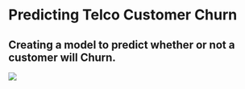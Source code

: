 # Predicting Telco Customer Churn 


## Creating a model to predict whether or not a customer will Churn.

<img src="https://www.insidetelecom.com/wp-content/uploads/2020/11/Telecom-operators-and-reducing-customer-churn.jpg">

